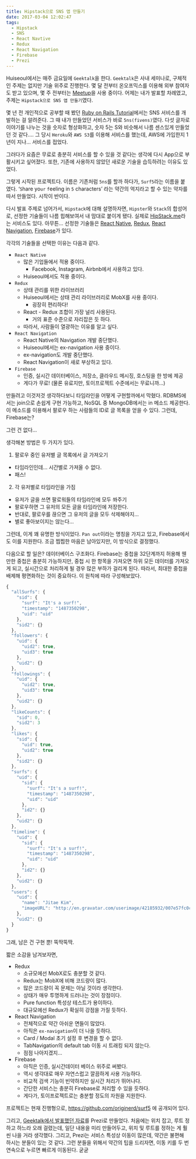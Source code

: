 ```yaml
---
title: Hipstack으로 SNS 앱 만들기
date: 2017-03-04 12:02:47
tags:
  - Hipstack
  - SNS
  - React Navtive
  - Redux
  - React Navigation
  - Firebase
  - Prezi
---
```


Huiseoul에서는 매주 금요일에 `Geektalk`을 한다. `Geektalk`은 사내 세미나로, 구체적인 주제는 없지만 기술 위주로 진행한다. 몇 달 전부터 온오프믹스를 이용해 외부 참여자도 받고 있으며, 몇 주 전부터는 [Meetup](https://www.meetup.com/ko-KR/GeekTalk-with-Huiseoul/)을 사용 중이다. 어제는 내가 발표할 차례였고, 주제는 `Hipstack으로 SNS 앱 만들기`였다.

몇 년 전 개인적으로 공부할 때 봤던 [Ruby on Rails Tutorial](https://www.railstutorial.org/book)에서는 SNS 서비스를 개발하는 걸 알려준다. 그 때 내가 만들었던 서비스가 바로 `5ns(fivens)`였다. 다섯 글자로 이야기를 나누는 것을 숫자로 형상화하고, 숫자 5는 S와 비슷해서 나름 센스있게 만들었던 것 같다…. 그 당시 `Heroku`와 `AWS S3`를 이용해 서비스를 했는데, AWS에 가입한지 1년이 지나... 서비스를 접었다.

그러다가 요즘은 무료로 충분히 서비스를 할 수 있을 것 같다는 생각에 다시 App으로 부활시키고 싶어졌다. 또한, 기존에 사용하지 않았던 새로운 기술을 습득하려는 이유도 있었다.

그렇게 시작된 프로젝트다. 이름은 기존처럼 `5ns`를 할까 하다가, `Surf5`라는 이름을 붙였다. ‘`S`hare yo`ur` `f`eeling in `5` characters’ 라는 약간의 억지라고 할 수 있는 약자를 따서 만들었다. 시작이 반이다.

다시 발표 주제로 넘어가서, `Hipstack`에 대해 설명하자면, `Hipster`와 `Stack`의 합성어로, 선정한 기술들이 나름 힙해보여서 내 맘대로 붙이게 됐다. 실제로 [HipStack.me](http://hipstack.me)라는 서비스도 있다. 아무튼... 선정한 기술들은 [React Native](), [Redux](), [React Navigation](), [Firebase]()가 있다.

각각의 기술들을 선택한 이유는 다음과 같다.

- `React Native`
  - 많은 기업들에서 적용 중이다.
    - Facebook, Instagram, Airbnb에서 사용하고 있다.
  - Huiseoul에서도 적용 중이다.
- `Redux`
  - 상태 관리를 위한 라이브러리
  - Huiseoul에서는 상태 관리 라이브러리로 MobX를 사용 중이다.
    - 굉장히 편리하다!
  - React - Redux 조합이 가장 널리 사용된다.
    - 거의 표준 수준으로 자리잡은 듯 하다.
  - 따라서, 사람들이 열광하는 이유를 알고 싶다.
- `React Navigation`
  - React Native의 Navigation 개발 중단했다.
  - Huiseoul에서는 ex-navigation 사용 중이다.
  - ex-navigation도 개발 중단했다.
  - React Navigation이 새로 부상하고 있다.
- `Firebase`
  - 인증, 실시간 데이터베이스, 저장소, 클라우드 메시징, 호스팅을 한 방에 제공
  - 게다가 무료! (물론 유료지만, 토이프로젝트 수준에서는 무료니까...)

만들려고 이것저것 생각하다보니 타임라인을 어떻게 구현할까에서 막혔다. RDBMS에서는 join으로 손쉽게 구현 가능하고, NoSQL 중 MongoDB에서는 in 메소드 제공한다. 이 메소드를 이용해서 팔로우 하는 사람들의 ID로 글 목록을 얻을 수 있다. 그런데, Firebase는?

그런 건 없다...

생각해본 방법은 두 가지가 있다.

1. 팔로우 중인 유저별 글 목록에서 글 가져오기
  - 타임라인인데... 시간별로 가져올 수 없다.
  - 패스!
2. 각 유저별로 타임라인을 가짐
  - 유저가 글을 쓰면 팔로워들의 타임라인에 모두 쏴주기
  - 팔로우하면 그 유저의 모든 글을 타임라인에 저장한다.
  - 반대로, 팔로우를 끊으면 그 유저의 글을 모두 삭제해야지...
  - 별로 좋아보이지는 않는다...

그런데, 이게 꽤 유명한 방식이었다. `Pan out`이라는 명칭을 가지고 있고, Firebase에서도 이를 지원한다. 조금 찝찝한 마음은 남아있지만, 이 방식으로 결정했다.

다음으로 할 일은? 데이터베이스 구조화다. Firebase는 중첩을 32단계까지 허용해 웬만한 중첩은 충분히 가능하지만, 중첩 시 한 항목을 가져오면 하위 모든 데이터를 가져오게 되고, 실시간으로 처리하게 될 경우 많은 부하가 걸리게 된다. 따라서, 최대한 중첩을 배제해 평면화하는 것이 중요하다. 이 원칙에 따라 구성해보았다.

```js
{
  "allSurfs": {
    "sid": {
      "surf": "It's a surf!",
      "timestamp": "1487350298",
      "uid": "uid"
    },
    "sid2": {}
  },
  "followers": {
    "uid": {
      "uid2": true,
      "uid3": true
    },
    "uid2": {}
  },
  "followings": {
    "uid": {
      "uid2": true,
      "uid3": true
    },
    "uid2": {}
  },
  "likeCounts": {
    "sid": 0,
    "sid2": 3
  },
  "likes": {
    "sid": {
      "uid": true,
      "uid2": true
    },
    "sid2": {}
  },
  "surfs": {
    "uid": {
      "sid": {
        "surf": "It's a surf!",
        "timestamp": "1487350298",
        "uid": "uid"
      },
      "id2": {}
    },
    "uid2": {}
  },
  "timeline": {
    "uid": {
      "sid": {
        "surf": "It's a surf!",
        "timestamp": "1487350298",
        "uid": "uid"
      },
      "id2": {}
    },
    "uid2": {}
  },
  "users": {
    "uid": {
      "name": "Jitae Kim",
      "imageURL": "http://en.gravatar.com/userimage/42185932/007e57fc0c21ede5276d3086d383af93.png?size=200"
    },
    "uid2": {}
  }
}
```

그래, 남은 건 구현 뿐! 뚝딱뚝딱.

짧은 소감을 남겨보자면,

- Redux
  - 소규모에선 MobX로도 충분할 것 같다.
  - Redux는 MobX에 비해 코드량이 많다.
  - 많은 코드량이 꼭 문제는 아닐 것이라 생각한다.
  - 상태가 매우 투명하게 드러나는 것이 장점이다.
  - Pure function 특성상 테스트가 용이하다.
  - 대규모에선 Redux가 확실히 강점을 가질 듯하다.
- React Navigation
  - 전체적으로 약간 아쉬운 면들이 많았다.
  - 아직은 `ex-navigation`이 더 나을 듯하다.
  - Card / Modal 초기 설정 후 변경을 할 수 없다.
  - TabNavigation의 default tab 이동 시 트래킹 되지 않는다.
  - 점점 나아지겠지...
- Firebase
  - 아직은 인증, 실시간데이터 베이스 위주로 써봤다.
  - 역시 생각대로 매우 자연스럽고 깔끔하게 사용 가능하다.
  - 비교적 검색 기능이 빈약하지만 실시간 처리가 뛰어나다.
  - 간단한 서비스는 충분히 Firebase로 처리할 수 있을 듯하다.
  - 게다가, 토이프로젝트로는 충분할 정도의 자원을 지원한다.

프로젝트는 현재 진행형으로, https://github.com/originerd/surf5 에 공개되어 있다.

그리고, [Geektalk에서 발표했던 자료](https://prezi.com/gszsvlbxgwkx)를 Prezi로 만들었다. 처음에는 위치 잡고, 루트 정하고 하느라 오래 걸렸는데, 일단 내용을 미리 만들어두고, 위치 및 루트를 정하는 게 훨씬 나을 거라 생각했다. 그리고, Prezi는 서비스 특성상 이동이 많은데, 약간은 불편해 하시는 분들이 있는 것 같다. 그런 분들을 위해서 약간의 팁을 드리자면, 이동 키를 두 번 연속으로 누르면 빠르게 이동된다. 굳굳
